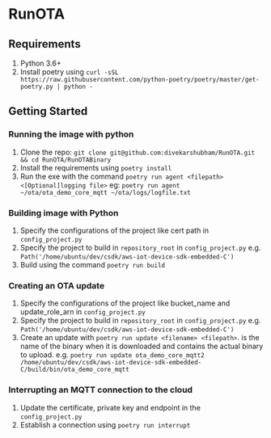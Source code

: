 # RunOTA

## Requirements
1. Python 3.6+
2. Install poetry using `curl -sSL https://raw.githubusercontent.com/python-poetry/poetry/master/get-poetry.py | python -`

## Getting Started

### Running the image with python
1. Clone the repo: `git clone git@github.com:divekarshubham/RunOTA.git && cd RunOTA/RunOTABinary`
2. Install the requirements using `poetry install`
3. Run the exe with the command `poetry run agent <filepath> <[Optional]logging file>` eg: `poetry run agent ~/ota/ota_demo_core_mqtt ~/ota/logs/logfile.txt`

### Building image with Python
1. Specify the configurations of the project like cert path in `config_project.py`
2. Specify the project to build in `repository_root` in `config_project.py` e.g. `Path('/home/ubuntu/dev/csdk/aws-iot-device-sdk-embedded-C')`
3. Build using the command `poetry run build`

### Creating an OTA update
1. Specify the configurations of the project like bucket_name and update_role_arn in `config_project.py`
2. Specify the project to build in `repository_root` in `config_project.py` e.g. `Path('/home/ubuntu/dev/csdk/aws-iot-device-sdk-embedded-C')`
3. Create an update with `poetry run update <filename> <filepath>`. <filename> is the name of the binary when it is downloaded and <filepath> contains the actual binary to upload. e.g. `poetry run update ota_demo_core_mqtt2 /home/ubuntu/dev/csdk/aws-iot-device-sdk-embedded-C/build/bin/ota_demo_core_mqtt`

### Interrupting an MQTT connection to the cloud
1. Update the certificate, private key and endpoint in the `config_project.py`
2. Establish a connection using `poetry run interrupt`
